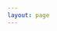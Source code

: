 ```yaml
---
layout: page
---
```


<object data="assets/data/PN.pdf" width="1000" height="1000" type='application/pdf'></object>
